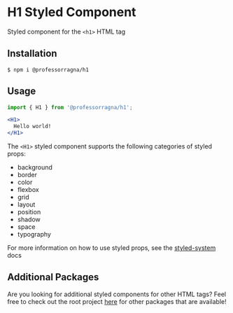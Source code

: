 # H1 Styled Component

Styled component for the `<h1>` HTML tag

## Installation

```
$ npm i @professorragna/h1
```

## Usage

```jsx
import { H1 } from '@professorragna/h1';

<H1>
  Hello world!
</H1>
```

The `<H1>` styled component supports the following categories of styled props:

- background
- border
- color
- flexbox
- grid
- layout
- position
- shadow
- space
- typography

For more information on how to use styled props, see the [styled-system](https://styled-system.com/api/) docs

## Additional Packages

Are you looking for additional styled components for other HTML tags? Feel free to check out the root project [here](https://github.com/jpbullalayao/ragna-lerna) for other packages that are available!
